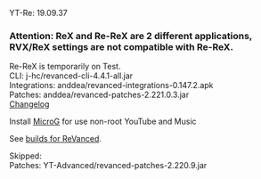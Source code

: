 YT-Re: 19.09.37  

### Attention: ReX and Re-ReX are 2 different applications, RVX/ReX settings are not compatible with Re-ReX.  

Re-ReX is temporarily on Test.  
CLI: j-hc/revanced-cli-4.4.1-all.jar  
Integrations: anddea/revanced-integrations-0.147.2.apk  
Patches: anddea/revanced-patches-2.221.0.3.jar  
[Changelog](https://github.com/anddea/revanced-patches/releases/tag/v2.221.0.3)  

Install [MicroG](https://github.com/WSTxda/MicroG-RE/releases/latest) for use non-root YouTube and Music  

See [builds for ReVanced](https://github.com/kevinr99089/ReVanced.Builder/releases/latest).  

Skipped:  
Patches: YT-Advanced/revanced-patches-2.220.9.jar    
